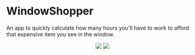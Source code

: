 # WindowShopper
An app to quickly calculate how many hours you'll have to work to afford that expensive item you see in the window. 

<p align="center">
<img src="https://i.imgur.com/m2jV70k.png">
<img src="https://i.imgur.com/C23bQTS.png">
</p>

